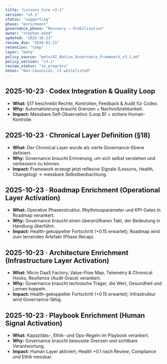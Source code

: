 ```yaml
---
title: "Lessons Core v3.1"
version: "v3.1"
status: "supporting"
phase: "enrichment"
governance_phase: "Recovery → Stabilization"
owner: "stephan-adod"
updated: "2025-10-23"
review_due: "2026-01-21"
retention: "temp"
layer: "meta"
policy_source: "meta/AI_Native_Governance_Framework_v3.1.md"
policy_version: "v3.1"
review_status: "in_progress"
notes: "Non-Canonical; CI-whitelisted"
---
```


## 2025-10-23 · Codex Integration & Quality Loop
- **What:** §17 beschreibt Rechte, Kontrollen, Feedback & Audit für Codex.
- **Why:** Automatisierung braucht Grenzen + Nachvollziehbarkeit.
- **Impact:** Messbare Self-Observation (Loop B) + sichere Human-Kontrolle.

## 2025-10-23 · Chronical Layer Definition (§18)
- **What:** Der Chronical Layer wurde als vierte Governance-Ebene definiert.
- **Why:** Governance braucht Erinnerung, um sich selbst verstehen und verbessern zu können.
- **Impact:** Framework erzeugt jetzt reflexive Signale (Lessons, Health, Changelog) → messbare Selbstbeobachtung.

## 2025-10-23 · Roadmap Enrichment (Operational Layer Activation)
- **What:** Operative Phasenstruktur, Rhythmusparameter und KPI-Gates in Roadmap verankert.
- **Why:** Governance braucht einen überprüfbaren Takt, der Bedeutung in Handlung überführt.
- **Impact:** Health-gekoppelter Fortschritt (+0.15 erwartet); Roadmap wird zum lernenden Artefakt (Phase Recap).

## 2025-10-23 · Architecture Enrichment (Infrastructure Layer Activation)
- **What:** Micro DaaS Factory, Value-Flow Map, Telemetry & Chronical Hooks, Resilience (Audit Grace) verankert.
- **Why:** Governance braucht technische Träger, die Wert, Gesundheit und Lernen koppeln.
- **Impact:** Health-gekoppelter Fortschritt (+0.15 erwartet); Infrastruktur wird Governance-fähig.

## 2025-10-23 · Playbook Enrichment (Human Signal Activation)
- **What:** Kapazitäts-, Ethik- und Ops-Regeln im Playbook verankert.  
- **Why:** Governance braucht bewusste Grenzen und sichtbare Verantwortung.  
- **Impact:** Human Layer aktiviert; Health +0.1 nach Review; Compliance und Ethik messbar.
